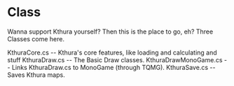 # Class

Wanna support Kthura yourself? Then this is the place to go, eh?
Three Classes come here.

KthuraCore.cs -- Kthura's core features, like loading and calculating and stuff
KthuraDraw.cs -- The Basic Draw classes.
KthuraDrawMonoGame.cs -- Links KthuraDraw.cs to MonoGame (through TQMG).
KthuraSave.cs -- Saves Kthura maps.


